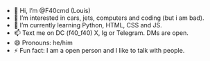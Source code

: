 - 👋 Hi, I’m @F40cmd (Louis)
- 👀 I’m interested in cars, jets, computers and coding (but i am bad).
- 🌱 I’m currently learning Python, HTML, CSS and JS.
- 📫 Text me on DC (f40_f40) X, Ig or Telegram. DMs are open.
- 😄 Pronouns: he/him
- ⚡ Fun fact: I am a open person and I like to talk with people.
